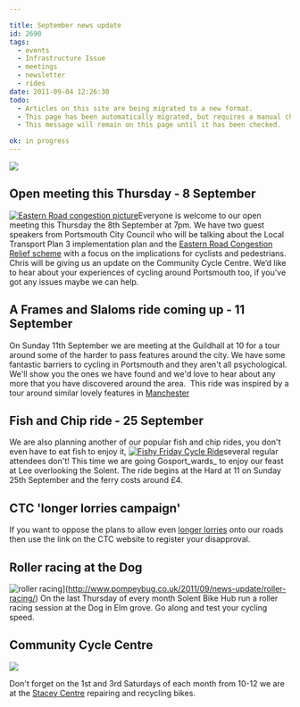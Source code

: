 ```yaml
---

title: September news update
id: 2690
tags:
  - events
  - Infrastructure Issue
  - meetings
  - newsletter
  - rides
date: 2011-09-04 12:26:30
todo:
  - Articles on this site are being migrated to a new format.
  - This page has been automatically migrated, but requires a manual check-&-tune to ensure the format and links all work as expected.
  - This message will remain on this page until it has been checked.

ok: in progress
---
```


![](/assets/pcf_logo_wide_thumb.png)

## Open meeting this Thursday - 8 September

[![](http://www.pompeybug.co.uk/wp-content/uploads/2011/09/Eastern-Road-congestion-picture2-150x150.jpg "Eastern Road congestion picture")](/assets/Eastern-Road-congestion-picture2.jpg)Everyone is welcome to our open meeting this Thursday the 8th September at 7pm. We have two guest speakers from Portsmouth City Council who will be talking about the Local Transport Plan 3 implementation plan and the [Eastern Road Congestion Relief scheme](http://www.portsmouth.gov.uk/living/21986.html "Eastern Road Congestion Relief Sheme") with a focus on the implications for cyclists and pedestrians. Chris will be giving us an update on the Community Cycle Centre. We’d like to hear about your experiences of cycling around Portsmouth too, if you’ve got any issues maybe we can help.

## A Frames and Slaloms ride coming up - 11 September

On Sunday 11th September we are meeting at the Guildhall at 10 for a tour around some of the harder to pass features around the city. We have some fantastic barriers to cycling in Portsmouth and they aren't all psychological. We'll show you the ones we have found and we'd love to hear about any more that you have discovered around the area.  This ride was inspired by a tour around similar lovely features in [Manchester](http://madcyclelanesofmanchester.blogspot.com/2011/06/barriers-bollards-boulders-and-tank.html "manchester ride")

## Fish and Chip ride - 25 September

We are also planning another of our popular fish and chip rides, you don't even have to eat fish to enjoy it, [![Fishy Friday Cycle Ride](/assets/fish-and-chip-shop-sign-150x150.jpg)](http://www.pompeybug.co.uk/2011/06/bike-week-2011-fishy-friday-bike-ride/fish-and-chip-shop-sign/)several regular attendees don't! This time we are going Gosport_wards_ to enjoy our feast at Lee overlooking the Solent. The ride begins at the Hard at 11 on Sunday 25th September and the ferry costs around £4.

## CTC 'longer lorries campaign'

If you want to oppose the plans to allow even [longer lorries](http://e-activist.com/ea-action/action?ea.client.id=170&amp;ea.campaign.id=11765 "ctc campaign") onto our roads then use the link on the CTC website to register your disapproval.


## Roller racing at the Dog

![roller racing](/assets/roller-racing.jpg)](http://www.pompeybug.co.uk/2011/09/news-update/roller-racing/)
On the last Thursday of every month Solent Bike Hub run a roller racing session at the Dog in Elm grove. Go along and test your cycling speed.

## Community Cycle Centre

[![](/assets/cclogosm1.png)](http://www.pompeybug.co.uk/2011/09/news-update/cclogosm-3/)

Don't forget on the 1st and 3rd Saturdays of each month from 10-12 we are at the [Stacey Centre](http://www.pompeybug.co.uk/community/community-cycle-centre/ "CCC") repairing and recycling bikes.